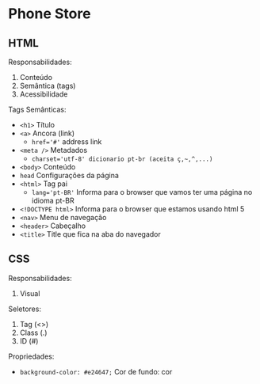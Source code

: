 # Phone Store

## HTML

Responsabilidades:

1. Conteúdo
2. Semântica (tags)
3. Acessibilidade

Tags Semânticas:

- `<h1>` Título
- `<a>` Ancora (link)
  - `href='#'` address link
- `<meta />` Metadados
  - `charset='utf-8' dicionario pt-br (aceita ç,~,^,...)`
- `<body>` Conteúdo
- `head` Configurações da página
- `<html>` Tag pai
  - `lang='pt-BR'` Informa para o browser que vamos ter uma página no idioma pt-BR
- `<!DOCTYPE html>` Informa para o browser que estamos usando html 5
- `<nav>` Menu de navegação
- `<header>` Cabeçalho
- `<title>` Title que fica na aba do navegador

## CSS

Responsabilidades:

1. Visual

Seletores:

1. Tag (<>)
2. Class (.)
3. ID (#)

Propriedades:

- `background-color: #e24647;` Cor de fundo: cor
